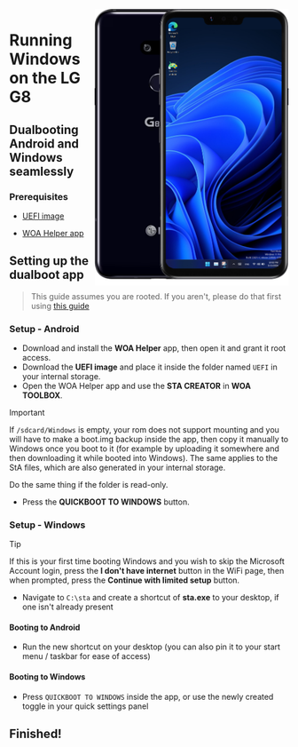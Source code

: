 <img align="right" src="https://github.com/n00b69/woa-alphaplus/blob/main/alphaplus.png" width="350" alt="Windows 11 running on alphaplus">

# Running Windows on the LG G8

## Dualbooting Android and Windows seamlessly

### Prerequisites
- [UEFI image](https://github.com/n00b69/woa-betalm/releases/tag/UEFI)
  
- [WOA Helper app](https://github.com/Marius586/WoA-Helper-update/releases/tag/WOA)

## Setting up the dualboot app
> This guide assumes you are rooted. If you aren't, please do that first using [this guide](root.md)

### Setup - Android
- Download and install the **WOA Helper** app, then open it and grant it root access.
- Download the **UEFI image** and place it inside the folder named `UEFI` in your internal storage.
- Open the WOA Helper app and use the **STA CREATOR** in **WOA TOOLBOX**.
> [!Important]
> If `/sdcard/Windows` is empty, your rom does not support mounting and you will have to make a boot.img backup inside the app, then copy it manually to Windows once you boot to it (for example by uploading it somewhere and then downloading it while booted into Windows). The same applies to the StA files, which are also generated in your internal storage.
>
> Do the same thing if the folder is read-only.
- Press the **QUICKBOOT TO WINDOWS** button.

### Setup - Windows
> [!Tip]
> If this is your first time booting Windows and you wish to skip the Microsoft Account login, press the **I don't have internet** button in the WiFi page, then when prompted, press the **Continue with limited setup** button.
- Navigate to `C:\sta` and create a shortcut of **sta.exe** to your desktop, if one isn't already present

#### Booting to Android
- Run the new shortcut on your desktop (you can also pin it to your start menu / taskbar for ease of access)

#### Booting to Windows
- Press `QUICKBOOT TO WINDOWS` inside the app, or use the newly created toggle in your quick settings panel
  
## Finished!









